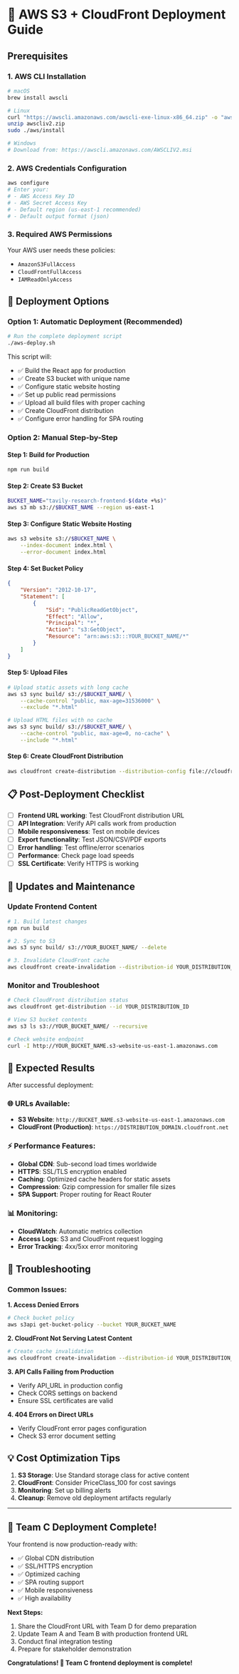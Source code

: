 # 🚀 AWS S3 + CloudFront Deployment Guide

## Prerequisites

### 1. AWS CLI Installation
```bash
# macOS
brew install awscli

# Linux
curl "https://awscli.amazonaws.com/awscli-exe-linux-x86_64.zip" -o "awscliv2.zip"
unzip awscliv2.zip
sudo ./aws/install

# Windows
# Download from: https://awscli.amazonaws.com/AWSCLIV2.msi
```

### 2. AWS Credentials Configuration
```bash
aws configure
# Enter your:
# - AWS Access Key ID
# - AWS Secret Access Key  
# - Default region (us-east-1 recommended)
# - Default output format (json)
```

### 3. Required AWS Permissions
Your AWS user needs these policies:
- `AmazonS3FullAccess`
- `CloudFrontFullAccess`
- `IAMReadOnlyAccess`

## 🔧 Deployment Options

### Option 1: Automatic Deployment (Recommended)
```bash
# Run the complete deployment script
./aws-deploy.sh
```

This script will:
- ✅ Build the React app for production
- ✅ Create S3 bucket with unique name
- ✅ Configure static website hosting
- ✅ Set up public read permissions
- ✅ Upload all build files with proper caching
- ✅ Create CloudFront distribution
- ✅ Configure error handling for SPA routing

### Option 2: Manual Step-by-Step

#### Step 1: Build for Production
```bash
npm run build
```

#### Step 2: Create S3 Bucket
```bash
BUCKET_NAME="tavily-research-frontend-$(date +%s)"
aws s3 mb s3://$BUCKET_NAME --region us-east-1
```

#### Step 3: Configure Static Website Hosting
```bash
aws s3 website s3://$BUCKET_NAME \
    --index-document index.html \
    --error-document index.html
```

#### Step 4: Set Bucket Policy
```json
{
    "Version": "2012-10-17",
    "Statement": [
        {
            "Sid": "PublicReadGetObject",
            "Effect": "Allow",
            "Principal": "*",
            "Action": "s3:GetObject",
            "Resource": "arn:aws:s3:::YOUR_BUCKET_NAME/*"
        }
    ]
}
```

#### Step 5: Upload Files
```bash
# Upload static assets with long cache
aws s3 sync build/ s3://$BUCKET_NAME/ \
    --cache-control "public, max-age=31536000" \
    --exclude "*.html"

# Upload HTML files with no cache
aws s3 sync build/ s3://$BUCKET_NAME/ \
    --cache-control "public, max-age=0, no-cache" \
    --include "*.html"
```

#### Step 6: Create CloudFront Distribution
```bash
aws cloudfront create-distribution --distribution-config file://cloudfront-config.json
```

## 📋 Post-Deployment Checklist

- [ ] **Frontend URL working**: Test CloudFront distribution URL
- [ ] **API Integration**: Verify API calls work from production
- [ ] **Mobile responsiveness**: Test on mobile devices
- [ ] **Export functionality**: Test JSON/CSV/PDF exports
- [ ] **Error handling**: Test offline/error scenarios
- [ ] **Performance**: Check page load speeds
- [ ] **SSL Certificate**: Verify HTTPS is working

## 🔄 Updates and Maintenance

### Update Frontend Content
```bash
# 1. Build latest changes
npm run build

# 2. Sync to S3
aws s3 sync build/ s3://YOUR_BUCKET_NAME/ --delete

# 3. Invalidate CloudFront cache
aws cloudfront create-invalidation --distribution-id YOUR_DISTRIBUTION_ID --paths "/*"
```

### Monitor and Troubleshoot
```bash
# Check CloudFront distribution status
aws cloudfront get-distribution --id YOUR_DISTRIBUTION_ID

# View S3 bucket contents
aws s3 ls s3://YOUR_BUCKET_NAME/ --recursive

# Check website endpoint
curl -I http://YOUR_BUCKET_NAME.s3-website-us-east-1.amazonaws.com
```

## 🎯 Expected Results

After successful deployment:

### 🌐 **URLs Available:**
- **S3 Website**: `http://BUCKET_NAME.s3-website-us-east-1.amazonaws.com`
- **CloudFront (Production)**: `https://DISTRIBUTION_DOMAIN.cloudfront.net`

### ⚡ **Performance Features:**
- **Global CDN**: Sub-second load times worldwide
- **HTTPS**: SSL/TLS encryption enabled
- **Caching**: Optimized cache headers for static assets
- **Compression**: Gzip compression for smaller file sizes
- **SPA Support**: Proper routing for React Router

### 📊 **Monitoring:**
- **CloudWatch**: Automatic metrics collection
- **Access Logs**: S3 and CloudFront request logging
- **Error Tracking**: 4xx/5xx error monitoring

## 🚨 Troubleshooting

### Common Issues:

**1. Access Denied Errors**
```bash
# Check bucket policy
aws s3api get-bucket-policy --bucket YOUR_BUCKET_NAME
```

**2. CloudFront Not Serving Latest Content**
```bash
# Create cache invalidation
aws cloudfront create-invalidation --distribution-id YOUR_DISTRIBUTION_ID --paths "/*"
```

**3. API Calls Failing from Production**
- Verify API_URL in production config
- Check CORS settings on backend
- Ensure SSL certificates are valid

**4. 404 Errors on Direct URLs**
- Verify CloudFront error pages configuration
- Check S3 error document setting

## 💡 Cost Optimization Tips

1. **S3 Storage**: Use Standard storage class for active content
2. **CloudFront**: Consider PriceClass_100 for cost savings
3. **Monitoring**: Set up billing alerts
4. **Cleanup**: Remove old deployment artifacts regularly

---

## 🎉 Team C Deployment Complete!

Your frontend is now production-ready with:
- ✅ Global CDN distribution
- ✅ SSL/HTTPS encryption  
- ✅ Optimized caching
- ✅ SPA routing support
- ✅ Mobile responsiveness
- ✅ High availability

**Next Steps:**
1. Share the CloudFront URL with Team D for demo preparation
2. Update Team A and Team B with production frontend URL
3. Conduct final integration testing
4. Prepare for stakeholder demonstration

**Congratulations! 🎊 Team C frontend deployment is complete!**
